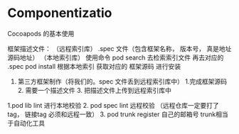 # Componentizatio
Cocoapods 的基本使用




框架描述文件： （远程索引库） .spec 文件（包含框架名称， 版本号， 真是地址源码地址）
             （本地索引库） 使用命令 pod search  去检索索引文件  再去对应的 .spec 
                          pod install  根据本地索引 获取对应的 框架源码 进行安装
                          
                          
1. 第三方框架制作（将我们的。spec 文件丢到远程索引库中）   1.完成框架源码   2. 需要一个描述文件  3. 把描述文件上传到远程索引库中


1.pod lib lint     进行本地校验
2. pod spec lint  远程校验   （远程仓库一定要打了 tag，  链接tag 必须和远程一致）
3. pod trunk register 自己的邮箱号            trunk相当于自动化工具
